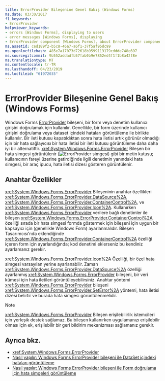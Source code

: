 ```yaml
---
title: ErrorProvider Bileşenine Genel Bakış (Windows Forms)
ms.date: 03/30/2017
f1_keywords:
- ErrorProvider
helpviewer_keywords:
- errors [Windows Forms], displaying to users
- error messages [Windows Forms], displaying
- ErrorProvider component [Windows Forms], about ErrorProvider component
ms.assetid: ced189f2-b5c8-46a7-a6f1-37f5af95dc99
ms.openlocfilehash: 485e7a17073d72618b9599113179cddde748e697
ms.sourcegitcommit: 9b552addadfb57fab0b9e7852ed4f1f1b8a42f8e
ms.translationtype: MT
ms.contentlocale: tr-TR
ms.lasthandoff: 04/23/2019
ms.locfileid: "61972035"
---
```

# <a name="errorprovider-component-overview-windows-forms"></a>ErrorProvider Bileşenine Genel Bakış (Windows Forms)
Windows Forms [ErrorProvider](errorprovider-component-windows-forms.md) bileşeni, bir form veya denetim kullanıcı girişini doğrulamak için kullanılır. Genellikle, bir form üzerinde kullanıcı girişini doğrulama veya dataset içindeki hataları görüntüleme ile birlikte kullanılır. Bir ileti kutusu kapatıldıktan sonra hata iletisi artık görünür olmadığı için bir hata sağlayıcısı bir hata iletisi bir ileti kutusu görüntüleme daha daha iyi bir alternatiftir. <xref:System.Windows.Forms.ErrorProvider> Bileşen bir hata simgesi görüntülenir (![ErrorProvider simgesi](./media/vberrorprovidericon.gif "vbErrorProviderIcon")) gibi bir metin kutusu; kullanıcının fareyi üzerine getirdiğinde ilgili denetimin yanındaki hata simgesi, bir araç ipucu, hata iletisi dizesi gösteren görüntülenir.  
  
## <a name="key-properties"></a>Anahtar Özellikler  
 <xref:System.Windows.Forms.ErrorProvider> Bileşeninin anahtar özellikleri <xref:System.Windows.Forms.ErrorProvider.DataSource%2A>, <xref:System.Windows.Forms.ErrorProvider.ContainerControl%2A>, ve <xref:System.Windows.Forms.ErrorProvider.Icon%2A>. Kullanırken <xref:System.Windows.Forms.ErrorProvider> verilere bağlı denetimler ile bileşen <xref:System.Windows.Forms.ErrorProvider.ContainerControl%2A> özelliği sırada bir hata simgesi formda göstermek için bileşeni için uygun bir kapsayıcı için (genellikle Windows Form) ayarlanmalıdır. Bileşen Tasarımcısı'nda eklendiğinde <xref:System.Windows.Forms.ErrorProvider.ContainerControl%2A> özelliği içeren form için ayarlandığında; kod denetimi eklerseniz bu kendiniz ayarlamanız gerekir.  
  
 <xref:System.Windows.Forms.ErrorProvider.Icon%2A> Özelliği, bir özel hata simgesi varsayılan yerine ayarlanabilir. Zaman <xref:System.Windows.Forms.ErrorProvider.DataSource%2A> özelliği ayarlanmış <xref:System.Windows.Forms.ErrorProvider> bileşeni, bir veri kümesi için hata iletileri görüntüleyebilirsiniz. Anahtar yöntemi <xref:System.Windows.Forms.ErrorProvider> bileşeni <xref:System.Windows.Forms.ErrorProvider.SetError%2A> yöntemi, hata iletisi dizesi belirtir ve burada hata simgesi görüntülenmelidir.  
  
> [!NOTE]
>  <xref:System.Windows.Forms.ErrorProvider> Bileşen erişilebilirlik istemcileri için yerleşik destek sağlamaz. Bu bileşen kullanırken uygulamanızı erişilebilir olması için ek, erişilebilir bir geri bildirim mekanizması sağlamanız gerekir.  
  
## <a name="see-also"></a>Ayrıca bkz.

- <xref:System.Windows.Forms.ErrorProvider>
- [Nasıl yapılır: Windows Forms ErrorProvider bileşeni ile DataSet içindeki hataları görüntüleme](view-errors-within-a-dataset-with-wf-errorprovider-component.md)
- [Nasıl yapılır: Windows Forms ErrorProvider bileşeni ile Form doğrulama için hata simgeleri görüntüleme](display-error-icons-for-form-validation-with-wf-errorprovider.md)
